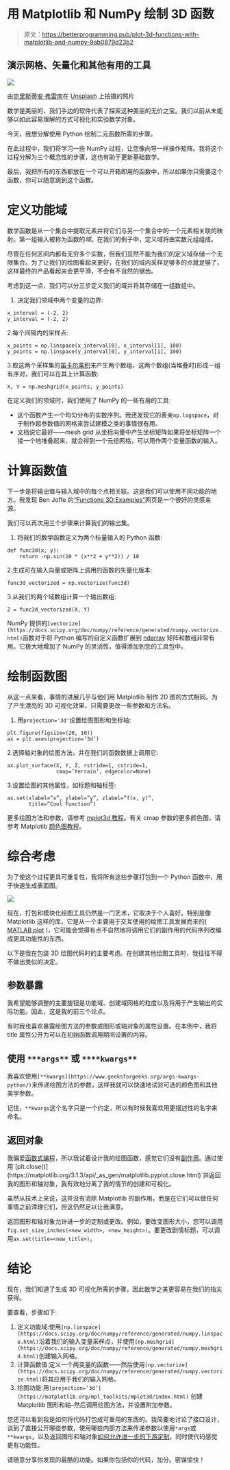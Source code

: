 # 用 Matplotlib 和 NumPy 绘制 3D 函数

> 原文：<https://betterprogramming.pub/plot-3d-functions-with-matplotlib-and-numpy-9ab0879d23b2>

## 演示网格、矢量化和其他有用的工具

![](img/2c1cd256bf36c433229fe80915acfb8a.png)

由[克里斯蒂安·弗雷南](https://unsplash.com/@christianfregnan?utm_source=unsplash&utm_medium=referral&utm_content=creditCopyText)在 [Unsplash](https://unsplash.com/s/photos/cube?utm_source=unsplash&utm_medium=referral&utm_content=creditCopyText) 上拍摄的照片

数学是美丽的，我们手边的软件代表了探索这种美丽的无价之宝。我们以前从未能够以如此容易理解的方式可视化和实验数学对象。

今天，我想分解使用 Python 绘制二元函数所需的步骤。

在此过程中，我们将学习一些 NumPy 过程，让您像向导一样操作矩阵。我将这个过程分解为三个概念性的步骤，这也有助于更新基础数学。

最后，我把所有的东西都放在一个可以开箱即用的函数中，所以如果你只需要这个函数，你可以随意跳到这个函数。

# 定义功能域

数学函数是从一个集合中提取元素并将它们与另一个集合中的一个元素相关联的映射。第一组输入被称为函数的*域*。在我们的例子中，定义域将由实数元组组成。

尽管在任何区间内都有无穷多个实数，但我们显然不能为我们的定义域存储一个无限集合。为了让我们的绘图看起来更好，在我们的域内采样足够多的点就足够了，这样最终的产品看起来会更平滑，不会有不自然的锯齿。

考虑到这一点，我们可以分三步定义我们的域并将其存储在一组数组中。

1.  决定我们领域中两个变量的边界:

```
x_interval = (-2, 2)
y_interval = (-2, 2)
```

2.每个间隔内的采样点:

```
x_points = np.linspace(x_interval[0], x_interval[1], 100)
y_points = np.linspace(y_interval[0], y_interval[1], 100)
```

3.取这两个采样集的[笛卡尔乘积](https://en.wikipedia.org/wiki/Cartesian_product)来产生两个数组，这两个数组(当堆叠时)形成一组有序对，我们可以在其上计算函数:

```
X, Y = np.meshgrid(x_points, y_points)
```

在定义我们的领域时，我们使用了 NumPy 的一些有用的工具:

*   这个函数产生一个均匀分布的实数序列。我还发现它的表亲`np.logspace`，对于制作超参数值的网格来尝试建模之类的事情很有用。
*   文档说它最好——mesh grid 从坐标向量中产生坐标矩阵如果将坐标矩阵一个接一个地堆叠起来，就会得到一个元组网格，可以用作两个变量函数的输入。

# 计算函数值

下一步是将输出值与输入域中的每个点相关联。这是我们可以使用不同功能的地方。我发现 Ben Joffe 的[“Functions 3D:Examples”](https://www.benjoffe.com/code/tools/functions3d/examples)网页是一个很好的灵感来源。

我们可以再次用三个步骤来计算我们的输出集。

1.  将我们的数学函数定义为两个标量输入的 Python 函数:

```
def func3d(x, y):
    return -np.sin(10 * (x**2 + y**2)) / 10
```

2.生成可在输入向量或矩阵上调用的函数的矢量化版本:

```
func3d_vectorized = np.vectorize(func3d)
```

3.从我们的两个域数组计算一个输出数组:

```
Z = func3d_vectorized(X, Y)
```

NumPy 提供的`[vectorize](https://docs.scipy.org/doc/numpy/reference/generated/numpy.vectorize.html)`函数对于将 Python 编写的自定义函数扩展到 [ndarray](https://docs.scipy.org/doc/numpy/reference/generated/numpy.ndarray.html) 矩阵和数组非常有用。它极大地增加了 NumPy 的灵活性，值得添加到您的工具包中。

# 绘制函数图

从这一点来看，事情的进展几乎与他们用 Matplotlib 制作 2D 图的方式相同。为了产生漂亮的 3D 可视化效果，只需要更改一些参数和方法名。

1.  用`projection='3d'`设置绘图图形和坐标轴:

```
plt.figure(figsize=(20, 10))
ax = plt.axes(projection=’3d’)
```

2.选择轴对象的绘图方法，并在我们的函数数据上调用它:

```
ax.plot_surface(X, Y, Z, rstride=1, cstride=1,
                cmap=’terrain’, edgecolor=None)
```

3.设置绘图的其他属性，如标题和轴标签:

```
ax.set(xlabel=”x”, ylabel=”y”, zlabel=”f(x, y)”, 
       title=”Cool Function”)
```

更多绘图方法和参数，请参考 [mplot3d 教程](https://matplotlib.org/mpl_toolkits/mplot3d/tutorial.html)。有关 cmap 参数的更多颜色图，请参考 Matplotib [颜色图教程](https://matplotlib.org/3.1.0/tutorials/colors/colormaps.html)。

# **综合考虑**

为了使这个过程更具可重复性，我将所有这些步骤打包到一个 Python 函数中，用于快速生成表面图。

![](img/7cf140ef15581ef9f8e329a9fca51cb5.png)

现在，打包和模块化绘图工具仍然是一门艺术，它取决于个人喜好。特别是像 Matplotlib 这样的库，它是从一个主要用于交互使用的绘图工具发展而来的( [MATLAB plot](https://www.mathworks.com/help/matlab/ref/plot.html) )，它可能会觉得有点不自然地将调用它们的副作用的代码序列改编成更具功能性的东西。

以下是我在包装 3D 绘图代码时的主要考虑。在创建其他绘图工具时，我往往不得不做出类似的决定。

## **参数暴露**

我希望能够调整的主要旋钮是功能域、创建域网格的粒度以及将用于产生输出的实际功能。因此，这是我的前三个论点。

有时我也喜欢暴露绘图方法的参数或图形或轴对象的属性设置。在本例中，我将 title 属性公开为可以在初始函数调用期间设置的内容。

## **使用** `***args**` **或** `****kwargs**`

我喜欢使用`[**kwargs](https://www.geeksforgeeks.org/args-kwargs-python/)`来传递绘图方法的参数，这样我就可以快速地试验可选的颜色图和其他美学参数。

记住，`**kwargs`这个名字只是一个约定，所以有时候我喜欢用更描述性的名字来命名。

## **返回对象**

我偏爱[函数式编程](https://en.wikipedia.org/wiki/Functional_programming)，所以我试着设计我的绘图函数，感觉它们没有[副作用](https://en.wikipedia.org/wiki/Side_effect_(computer_science))。通过使用`[plt.close()](https://matplotlib.org/3.1.3/api/_as_gen/matplotlib.pyplot.close.html)`并返回我的图形和轴对象，我有效地分离了我的情节的创建和可视化。

虽然从技术上来说，这并没有消除 Matplotlib 的副作用，而是在它们可以做任何事情之前清理它们，但这仍然足以让我满意。

返回图形和轴对象允许进一步的定制或更改。例如，要改变图形大小，您可以调用`fig.set_size_inches(<new_width>, <new_height>)`。要更改剧情标题，可以调用`ax.set(title=<new_title>)`。

# 结论

现在，我们知道了生成 3D 可视化所需的步骤，因此数学之美更容易在我们的指尖获得。

要查看，步骤如下:

1.  定义功能域:使用`[np.linspace](https://docs.scipy.org/doc/numpy/reference/generated/numpy.linspace.html)`沿着我们的输入变量采样点，并使用`[np.meshgrid](https://docs.scipy.org/doc/numpy/reference/generated/numpy.meshgrid.html)`创建输入网格。
2.  计算函数值:定义一个两变量的函数——然后使用`[np.vectorize](https://docs.scipy.org/doc/numpy/reference/generated/numpy.vectorize.html)`将其应用于我们的输入网格。
3.  绘图功能:用`[projection=’3d’](https://matplotlib.org/mpl_toolkits/mplot3d/index.html)` 创建 Matplotlib 图形和轴–然后调用绘图方法，并设置附加参数。

您还可以看到我是如何将代码打包成可重用的东西的。我简要地讨论了接口设计，谈到了直接公开哪些参数，使用哪些内部方法来传递参数以使用`*args`或`**kwargs`，以及返回图形和轴对象[如何允许进一步的下游定制](https://medium.com/@rayheberer/generating-matplotlib-subplots-programmatically-cc234629b648)，同时使代码感觉更有功能性。

请随意分享你发现的最酷的功能。如果你包括你的代码，加分。密谋愉快！